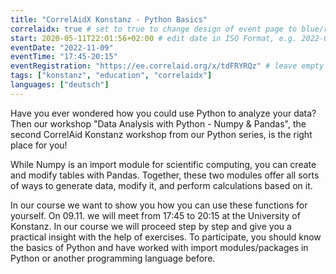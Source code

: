 ```yaml
---
title: "CorrelAidX Konstanz - Python Basics"
correlaidx: true # set to true to change design of event page to blue/red
start: 2020-05-11T22:01:56+02:00 # edit date in ISO Format, e.g. 2022-09-06, leave time part alone -> specify start time in eventTime 
eventDate: "2022-11-09"
eventTime: "17:45-20:15"
eventRegistration: "https://ee.correlaid.org/x/tdFRYRQz" # leave empty if not needed
tags: ["konstanz", "education", "correlaidx"] 
languages: ["deutsch"]
---
```


Have you ever wondered how you could use Python to analyze your data? Then our workshop "Data Analysis with Python - Numpy & Pandas", the second CorrelAid Konstanz workshop from our Python series, is the right place for you!

While Numpy is an import module for scientific computing, you can create and modify tables with Pandas. Together, these two modules offer all sorts of ways to generate data, modify it, and perform calculations based on it.

In our course we want to show you how you can use these functions for yourself. On 09.11. we will meet from 17:45 to 20:15 at the University of Konstanz. In our course we will proceed step by step and give you a practical insight with the help of exercises. To participate, you should know the basics of Python and have worked with import modules/packages in Python or another programming language before.





